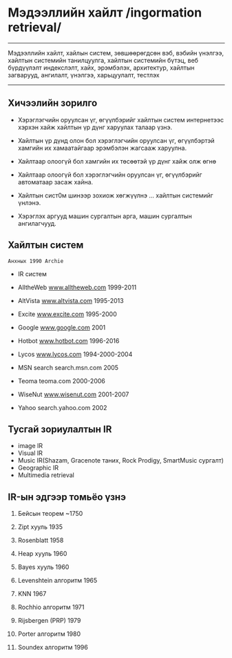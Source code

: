 # Мэдээллийн хайлт /ingormation retrieval/

----------------------------------------------------------------------------------------------------------------

Мэдээллийн хайлт, хайлын систем, зөвшөөрөгдсөн вэб, вэбийн үнэлгээ, хайлтын системийн танилцуулга, хайлтын системийн бүтэц, веб бүрдүүлэлт индекслэлт, хайх, эрэмбэлэх, архитектур, хайлтын загварууд, ангилалт, үнэлгээ, харьцуулалт, тестлэх

----------------------------------------------------------------------------------------------------------------- 

## Хичээлийн зорилго

* Хэрэглэгчийн оруулсан үг, өгүүлбэрийг хайлтын систем интернетээс хэрхэн хайж хайлтын үр дүнг харуулах талаар үзнэ.

* Хайлтын үр дүнд олон бол хэрэглэгчийн оруулсан үг, өгүүлбэртэй хамгийн их хамаатайгаар эрэмбэлэн жагсааж харуулна.

* Хайлтаар олоогүй бол хамгийн их төсөөтэй үр дүнг хайж олж өгнө

* Хайлтаар олоогүй бол хэрэглэгчийн оруулсан үг, өгүүлбэрийг автоматаар засаж хайна.

* Хайлтын сист0м шинээр зохиож хөгжүүлнэ ... хайлтын системийг үнлэнэ.

* Хэрэглэх аргууд машин сургалтын арга, машин сургалтын ангилагчууд.

## Хайлтын систем

`Анхных 1990 Archie`

* IR систем

* AlltheWeb		www.alltheweb.com	1999-2011
* AltVista		www.altvista.com	1995-2013
* Excite 		www.excite.com		1995-2000
* Google		www.google.com		2001
* Hotbot		www.hotbot.com		1996-2016
* Lycos			www.lycos.com		1994-2000-2004
* MSN search 		search.msn.com		2005
* Teoma			teoma.com		2000-2006
* WiseNut		www.wisenut.com		2001-2007
* Yahoo			search.yahoo.com	2002

## Тусгай зориулалтын IR

* image IR
* Visual IR
* Music IR(Shazam, Gracenote таних, Rock Prodigy, SmartMusic сургалт)
* Geographic IR
* Multimedia retrieval

## IR-ын эдгээр томьёо үзнэ

1. Бейсын теорем	~1750

2. Zipt хууль 		1935

3. Rosenblatt		1958

4. Heap хууль		1960

5. Bayes хууль		1960

6. Levenshtein алгоритм 1965

7. KNN			1967

8. Rochhio алгоритм	1971

9. Rijsbergen (PRP)	1979

10. Porter алгоритм     1980

11. Soundex алгоритм    1996


